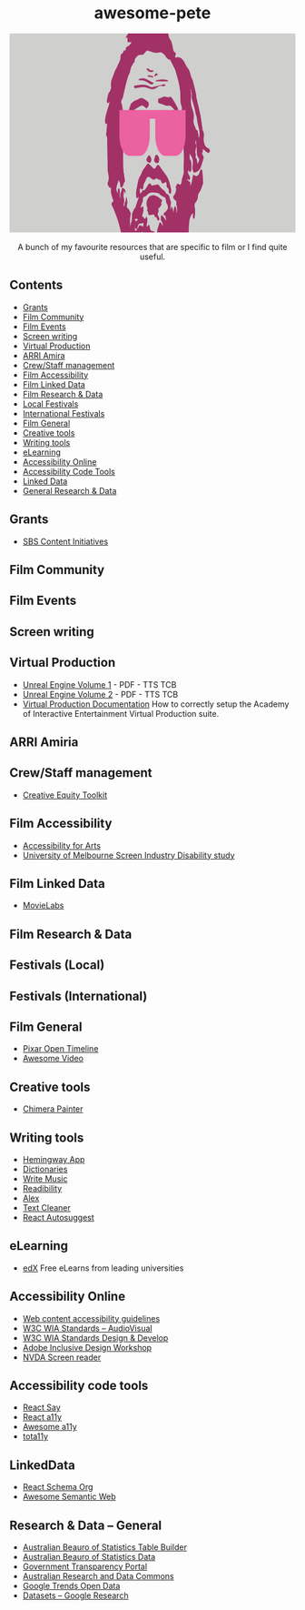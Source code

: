 <div align="center">
<h1>awesome-pete</h1>
<img width="800" height="350" src="/hi.svg" alt="Hi"/>
<p>A bunch of my favourite resources that are specific to film or I find quite useful.</p>
</div>

## Contents

- [Grants](#grants)
- [Film Community](#film-community)
- [Film Events](#film-events)
- [Screen writing](#screen-writing)
- [Virtual Production](#virtual-production)
- [ARRI Amira](#arri-amira)
- [Crew/Staff management](#crew/staff-management)
- [Film Accessibility](#film-accessibility)
- [Film Linked Data](#film-linked-data)
- [Film Research & Data](#film-research-&-data)
- [Local Festivals](#local-festivals)
- [International Festivals](#local-festivals)
- [Film General](#film-general)
- [Creative tools](#creative-tools)
- [Writing tools](#writing-tools)
- [eLearning](#eLearning)
- [Accessibility Online](#accessibility-online)
- [Accessibility Code Tools](#accessibility-code-tools)
- [Linked Data](#linked-data)
- [General Research & Data](#General-research-&-Data)

## Grants
- [SBS Content Initiatives](https://www.sbs.com.au/aboutus/content-initiatives)

## Film Community

## Film Events

## Screen writing

## Virtual Production

- [Unreal Engine Volume 1](https://www.unrealengine.com/en-US/vpfieldguide) - PDF - TTS TCB
- [Unreal Engine Volume 2](https://www.unrealengine.com/en-US/vpfieldguide) - PDF - TTS TCB
- [Virtual Production Documentation](https://github.com/petehow/vpdocs) How to correctly setup the Academy of Interactive Entertainment Virtual Production suite.

## ARRI Amiria

## Crew/Staff management

- [Creative Equity Toolkit](https://creativeequitytoolkit.org/)

## Film Accessibility

- [Accessibility for Arts](https://www.artshub.com.au/news/career-advice/accessibility-for-your-arts-project-artists-essentials-toolkit-9-2501288/)
- [University of Melbourne Screen Industry Disability study](https://disability.unimelb.edu.au/home/projects/community-based-research-scheme/disability-justice-lens)

## Film Linked Data

- [MovieLabs](https://github.com/MovieLabs)

## Film Research & Data

## Festivals (Local)

## Festivals (International)

## Film General

- [Pixar Open Timeline](https://github.com/PixarAnimationStudios/OpenTimelineIO)
- [Awesome Video](https://github.com/krzemienski/awesome-video)

## Creative tools

- [Chimera Painter](https://storage.googleapis.com/chimera-painter/index.html)

## Writing tools

- [Hemingway App](https://hemingwayapp.com/)
- [Dictionaries](https://github.com/wooorm/dictionaries)
- [Write Music](https://wooorm.com/write-music/)
- [Readibility](https://wooorm.com/readability/)
- [Alex](https://github.com/get-alex/alex)
- [Text Cleaner](https://github.com/textcleaner/textcleaner.github.io)
- [React Autosuggest](https://github.com/moroshko/react-autosuggest)

## eLearning

- [edX]() Free eLearns from leading universities

## Accessibility Online

- [Web content accessibility guidelines](https://github.com/w3c/wcag)
- [W3C WIA Standards – AudioVisual](https://www.w3.org/WAI/media/av/)
- [W3C WIA Standards Design & Develop](https://www.w3.org/WAI/design-develop/)
- [Adobe Inclusive Design Workshop](https://github.com/adobe-inclusive-design/id-workshop)
- [NVDA Screen reader](https://github.com/nvaccess/nvda)

## Accessibility code tools

- [React Say](https://github.com/compulim/react-say)
- [React a11y](https://github.com/reactjs/react-a11y)
- [Awesome a11y](https://github.com/brunopulis/awesome-a11y)
- [tota11y](https://github.com/Khan/tota11y)

## LinkedData

- [React Schema Org](https://github.com/google/react-schemaorg)
- [Awesome Semantic Web](https://github.com/semantalytics/awesome-semantic-web)

## Research & Data – General

- [Australian Beauro of Statistics Table Builder](https://tablebuilder.abs.gov.au/webapi/jsf/login.xhtml)
- [Australian Beauro of Statistics Data](https://explore.data.abs.gov.au/)
- [Government Transparency Portal](https://www.transparency.gov.au/publications)
- [Australian Research and Data Commons](https://documentation.ardc.edu.au/display/DOC)
- [Google Trends Open Data](https://github.com/googletrends/data)
- [Datasets – Google Research](https://research.google/tools/datasets/)
